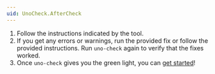 ```yaml
---
uid: UnoCheck.AfterCheck
---
```


1. Follow the instructions indicated by the tool.
1. If you get any errors or warnings, run the provided fix or follow the provided instructions. Run `uno-check` again to verify that the fixes worked.
1. Once `uno-check` gives you the green light, you can [get started](xref:Uno.GetStarted)!
